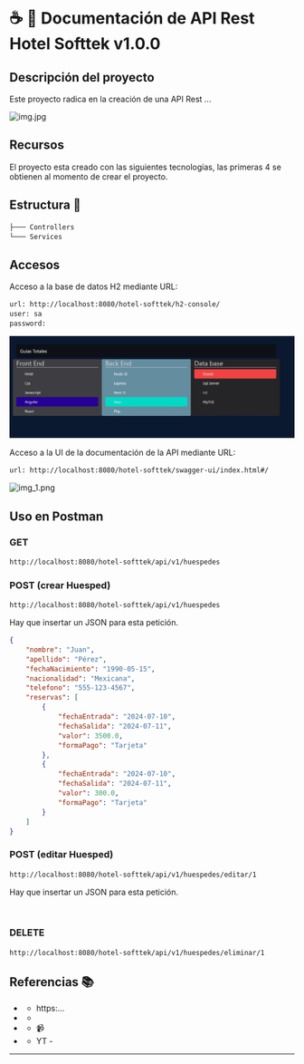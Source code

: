 # ☕ 💠 Documentación de API Rest Hotel Softtek v1.0.0
## Descripción del proyecto

Este proyecto radica en la creación de una API Rest ...

![img.jpg](img.jpg)

## Recursos
El proyecto esta creado con las siguientes tecnologías, las primeras 4 se obtienen
al momento de crear el proyecto.


## Estructura 📁
```sh
├─── Controllers
└─── Services
```

## Accesos

Acceso a la base de datos H2 mediante URL:

```sh
url: http://localhost:8080/hotel-softtek/h2-console/
user: sa
password: 
```
![main.jpg](main.jpg)

Acceso a la UI de la documentación de la API mediante URL:
```sh
url: http://localhost:8080/hotel-softtek/swagger-ui/index.html#/
```
![img_1.png](img_1.png)

## Uso en Postman

### GET
```sh
http://localhost:8080/hotel-softtek/api/v1/huespedes
```

### POST (crear Huesped)
```sh
http://localhost:8080/hotel-softtek/api/v1/huespedes
```
Hay que insertar un JSON para esta petición.

``` json
{
    "nombre": "Juan",
    "apellido": "Pérez",
    "fechaNacimiento": "1990-05-15",
    "nacionalidad": "Mexicana",
    "telefono": "555-123-4567",
    "reservas": [
        {
            "fechaEntrada": "2024-07-10",
            "fechaSalida": "2024-07-11",
            "valor": 3500.0,
            "formaPago": "Tarjeta"
        },
        {
            "fechaEntrada": "2024-07-10",
            "fechaSalida": "2024-07-11",
            "valor": 300.0,
            "formaPago": "Tarjeta"
        }
    ]
}
```

### POST (editar Huesped)
```sh
http://localhost:8080/hotel-softtek/api/v1/huespedes/editar/1
```

Hay que insertar un JSON para esta petición.

``` json
 
```

### DELETE
```sh
http://localhost:8080/hotel-softtek/api/v1/huespedes/eliminar/1
```

## Referencias 📚

- * https:...
- *

- * 📹
- * YT - 

---
